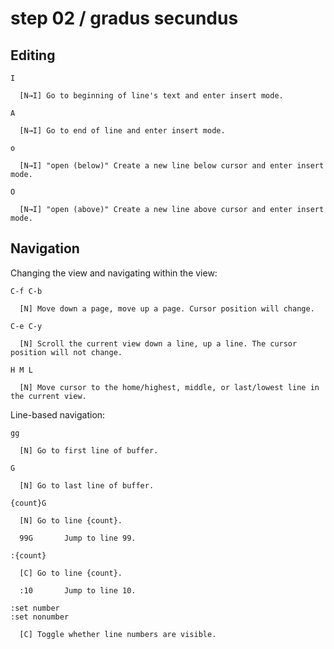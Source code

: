 # step 02 / gradus secundus

## Editing

```
I

  [N→I] Go to beginning of line's text and enter insert mode.

A

  [N→I] Go to end of line and enter insert mode.

o

  [N→I] "open (below)" Create a new line below cursor and enter insert mode.

O

  [N→I] "open (above)" Create a new line above cursor and enter insert mode.
```

## Navigation

Changing the view and navigating within the view:

```
C-f C-b

  [N] Move down a page, move up a page. Cursor position will change.

C-e C-y

  [N] Scroll the current view down a line, up a line. The cursor position will not change.

H M L

  [N] Move cursor to the home/highest, middle, or last/lowest line in the current view.
```

Line-based navigation:

```
gg

  [N] Go to first line of buffer.

G

  [N] Go to last line of buffer.

{count}G

  [N] Go to line {count}.

  99G       Jump to line 99.

:{count}

  [C] Go to line {count}.

  :10       Jump to line 10.

:set number
:set nonumber

  [C] Toggle whether line numbers are visible.
```
